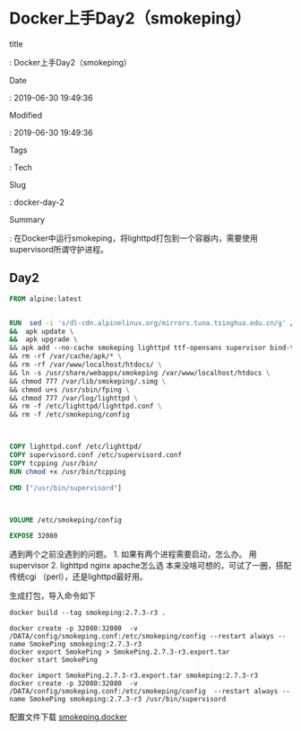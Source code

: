 # Docker上手Day2（smokeping）

title

:   Docker上手Day2（smokeping）

Date

:   2019-06-30 19:49:36

Modified

:   2019-06-30 19:49:36

Tags

:   Tech

Slug

:   docker-day-2

Summary

:   在Docker中运行smokeping，将lighttpd打包到一个容器内，需要使用supervisord所谓守护进程。

## Day2

``` dockerfile
FROM alpine:latest


RUN  sed -i 's/dl-cdn.alpinelinux.org/mirrors.tuna.tsinghua.edu.cn/g' /etc/apk/repositories \
&&  apk update \
&&  apk upgrade \ 
&& apk add --no-cache smokeping lighttpd ttf-opensans supervisor bind-tools gawk tcptraceroute  \
&& rm -rf /var/cache/apk/* \
&& rm -rf /var/www/localhost/htdocs/ \
&& ln -s /usr/share/webapps/smokeping /var/www/localhost/htdocs \
&& chmod 777 /var/lib/smokeping/.simg \
&& chmod u+s /usr/sbin/fping \
&& chmod 777 /var/log/lighttpd \
&& rm -f /etc/lighttpd/lighttpd.conf \
&& rm -f /etc/smokeping/config



COPY lighttpd.conf /etc/lighttpd/
COPY supervisord.conf /etc/supervisord.conf
COPY tcpping /usr/bin/
RUN chmod +x /usr/bin/tcpping

CMD ["/usr/bin/supervisord"]



VOLUME /etc/smokeping/config

EXPOSE 32080
```

遇到两个之前没遇到的问题。 1. 如果有两个进程需要启动，怎么办。
用supervisor 2. lighttpd nginx apache怎么选
本来没啥可想的，可试了一圈，搭配传统cgi （perl），还是lighttpd最好用。

生成打包，导入命令如下

    docker build --tag smokeping:2.7.3-r3 .

    docker create -p 32080:32080  -v /DATA/config/smokeping.conf:/etc/smokeping/config --restart always --name SmokePing smokeping:2.7.3-r3
    docker export SmokePing > SmokePing.2.7.3-r3.export.tar
    docker start SmokePing

    docker import SmokePing.2.7.3-r3.export.tar smokeping:2.7.3-r3
    docker create -p 32080:32080  -v /DATA/config/smokeping.conf:/etc/smokeping/config  --restart always --name SmokePing smokeping:2.7.3-r3 /usr/bin/supervisord

配置文件下载 [smokeping.docker](%7Bstatic%7D/zips/smokeping.docker.zip)
